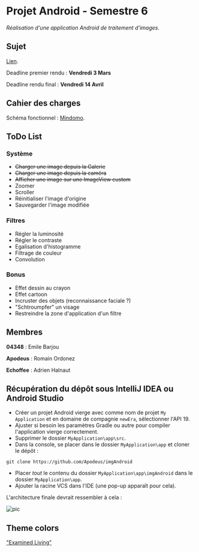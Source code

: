 # Projet Android - Semestre 6
*Réalisation d'une application Android de traitement d'images.*

## Sujet

[Lien](http://dept-info.labri.fr/~vialard/ANDROID/references/cahierDesCharges.pdf).

Deadline premier rendu : **Vendredi 3 Mars**

Deadline rendu final : **Vendredi 14 Avril**
## Cahier des charges

Schéma fonctionnel : [Mindomo](https://www.mindomo.com/mindmap/b9565ab1eb794d20a15267735e7b041d).

## ToDo List

### Système
- ~~Charger une image depuis la Galerie~~
- ~~Charger une image depuis la caméra~~
- ~~Afficher une image sur une ImageView custom~~
- Zoomer
- Scroller
- Réinitialiser l'image d'origine
- Sauvegarder l'image modifiée

### Filtres
- Régler la luminosité
- Régler le contraste
- Egalisation d'histogramme
- Filtrage de couleur
- Convolution

### Bonus
- Effet dessin au crayon
- Effet cartoon
- Incruster des objets (reconnaissance faciale ?)
- "Schtroumpfer" un visage
- Restreindre la zone d'application d'un filtre

## Membres

**04348** : Emile Barjou

**Apodeus** : Romain Ordonez

**Echoffee** : Adrien Halnaut

## Récupération du dépôt sous IntelliJ IDEA ou Android Studio

- Créer un projet Android vierge avec comme nom de projet `My Application` et en domaine de compagnie `newEra`, sélectionner l'API 19.
- Ajuster si besoin les paramètres Gradle ou autre pour compiler l'application vierge correctement.
- Supprimer le dossier `MyApplication\app\src`.
- Dans la console, se placer dans le dossier `MyApplication\app` et cloner le dépôt :

```git clone https://github.com/Apodeus/imgAndroid```
- Placer *tout* le contenu du dossier `MyApplication\app\imgAndroid` dans le dossier `MyApplication\app`.
- Ajouter la racine VCS dans l'IDE (une pop-up apparaît pour cela).

L'architecture finale devrait ressembler à cela : 

![pic](https://a.pomf.cat/ogjuoo.png)

## Theme colors
["Examined Living"](http://flatcolors.net/palette/615-examined-living)
